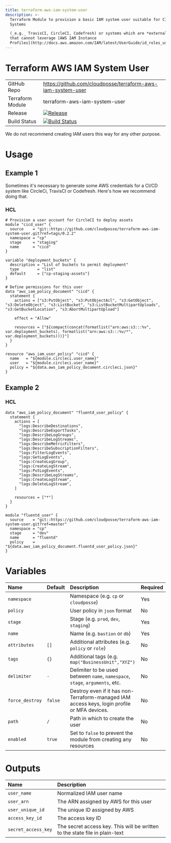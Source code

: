 ```yaml
---
title: terraform-aws-iam-system-user
description: >-
  Terraform Module to provision a basic IAM system user suitable for CI/CD
  Systems

  (_e.g._ TravisCI, CircleCI, Codefresh) or systems which are *external* to AWS
  that cannot leverage [AWS IAM Instance
  Profiles](http://docs.aws.amazon.com/IAM/latest/UserGuide/id_roles_use_switch-role-ec2_instance-profiles.html).
---
```


# Terraform AWS IAM System User

|                  |                                                                                                                                                                        |
|:-----------------|:-----------------------------------------------------------------------------------------------------------------------------------------------------------------------|
| GitHub Repo      | <https://github.com/cloudposse/terraform-aws-iam-system-user>                                                                                                          |
| Terraform Module | terraform-aws-iam-system-user                                                                                                                                          |
| Release          | [![Release](https://img.shields.io/github/release/cloudposse/terraform-aws-iam-system-user.svg)](https://github.com/cloudposse/terraform-aws-iam-system-user/releases) |
| Build Status     | [![Build Status](https://travis-ci.org/cloudposse/terraform-aws-iam-system-user.svg)](https://travis-ci.org/cloudposse/terraform-aws-iam-system-user)                  |

We do not recommend creating IAM users this way for any other purpose.

# Usage

## Example 1

Sometimes it's necessary to generate some AWS credentials for a CI/CD system like CircleCi, TravisCI or Codefresh. Here's how we recommend doing that.

### HCL

```hcl
# Provision a user account for CircleCI to deploy assets
module "cicd_user" {
  source    = "git::https://github.com/cloudposse/terraform-aws-iam-system-user.git?ref=tags/0.2.2"
  namespace = "cp"
  stage     = "staging"
  name      = "cicd"
}

variable "deployment_buckets" {
  description = "List of buckets to permit deployment"
  type        = "list"
  default     = ["cp-staging-assets"]
}

# Define permissions for this user
data "aws_iam_policy_document" "cicd" {
  statement {
    actions = ["s3:PutObject", "s3:PutObjectAcl", "s3:GetObject", "s3:DeleteObject", "s3:ListBucket", "s3:ListBucketMultipartUploads", "s3:GetBucketLocation", "s3:AbortMultipartUpload"]

    effect = "Allow"

    resources = ["${compact(concat(formatlist("arn:aws:s3:::%v", var.deployment_buckets), formatlist("arn:aws:s3:::%v/*", var.deployment_buckets)))}"]
  }
}

resource "aws_iam_user_policy" "cicd" {
  name   = "${module.circleci.user_name}"
  user   = "${module.circleci.user_name}"
  policy = "${data.aws_iam_policy_document.circleci.json}"
}
```

## Example 2

### HCL

```hcl
data "aws_iam_policy_document" "fluentd_user_policy" {
  statement {
    actions = [
      "logs:DescribeDestinations",
      "logs:DescribeExportTasks",
      "logs:DescribeLogGroups",
      "logs:DescribeLogStreams",
      "logs:DescribeMetricFilters",
      "logs:DescribeSubscriptionFilters",
      "logs:FilterLogEvents",
      "logs:GetLogEvents",
      "logs:CreateLogGroup",
      "logs:CreateLogStream",
      "logs:PutLogEvents",
      "logs:DescribeLogStreams",
      "logs:CreateLogStream",
      "logs:DeleteLogStream",
    ]

    resources = ["*"]
  }
}

module "fluentd_user" {
  source    = "git::https://github.com/cloudposse/terraform-aws-iam-system-user.git?ref=master"
  namespace = "cp"
  stage     = "dev"
  name      = "fluentd"
  policy    = "${data.aws_iam_policy_document.fluentd_user_policy.json}"
}
```

# Variables

| Name            | Default | Description                                                                                 | Required |
|:----------------|:--------|:--------------------------------------------------------------------------------------------|:---------|
| `namespace`     |         | Namespace (e.g. `cp` or `cloudposse`)                                                       | Yes      |
| `policy`        |         | User policy in `json` format                                                                | No       |
| `stage`         |         | Stage (e.g. `prod`, `dev`, `staging`)                                                       | Yes      |
| `name`          |         | Name (e.g. `bastion` or `db`)                                                               | Yes      |
| `attributes`    | `[]`    | Additional attributes (e.g. `policy` or `role`)                                             | No       |
| `tags`          | `{}`    | Additional tags (e.g. `map("BusinessUnit","XYZ")`                                           | No       |
| `delimiter`     | `-`     | Delimiter to be used between `name`, `namespace`, `stage`, `arguments`, etc.                | No       |
| `force_destroy` | `false` | Destroy even if it has non-Terraform-managed IAM access keys, login profile or MFA devices. | No       |
| `path`          | `/`     | Path in which to create the user                                                            | No       |
| `enabled`       | `true`  | Set to `false` to prevent the module from creating any resources                            | No       |

# Outputs

| Name                | Description                                                                 |
|:--------------------|:----------------------------------------------------------------------------|
| `user_name`         | Normalized IAM user name                                                    |
| `user_arn`          | The ARN assigned by AWS for this user                                       |
| `user_unique_id`    | The unique ID assigned by AWS                                               |
| `access_key_id`     | The access key ID                                                           |
| `secret_access_key` | The secret access key. This will be written to the state file in plain-text |
